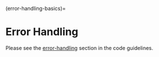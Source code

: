 (error-handling-basics)=

# Error Handling

Please see the [error-handling](https://docs.pulpproject.org/contributing/architecture/error-handling.html) section in the
code guidelines.
